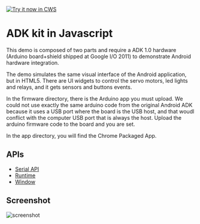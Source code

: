 <a target="_blank" href="https://chrome.google.com/webstore/detail/ieoiddehfkbacdideciijbdjfjegmpjo">![Try it now in CWS](https://raw.github.com/GoogleChrome/chrome-app-samples/master/tryitnowbutton.png "Click here to install this sample from the Chrome Web Store")</a>


# ADK kit in Javascript

This demo is composed of two parts and require a ADK 1.0 hardware (Arduino board+shield shipped at Google I/O 2011) to demonstrate Android hardware integration.

The demo simulates the same visual interface of the Android application, but in HTML5. There are UI widgets to control the servo motors, led lights and relays, and it gets sensors and buttons events.

In the firmware directory, there is the Arduino app you must upload. We could not use exactly the same arduino code from the original Android ADK because it uses a USB port where the board is the USB host, and that woudl conflict with the computer USB port that is always the host. Upload the arduino firmware code to the board and you are set.

In the app directory, you will find the Chrome Packaged App. 

## APIs

* [Serial API](http://developer.chrome.com/apps/app.hardware.html#serial)
* [Runtime](http://developer.chrome.com/apps/app.runtime.html)
* [Window](http://developer.chrome.com/apps/app.window.html)
     
## Screenshot
![screenshot](/samples/serial/adkjs/app/assets/screenshot_1280_800.png)

